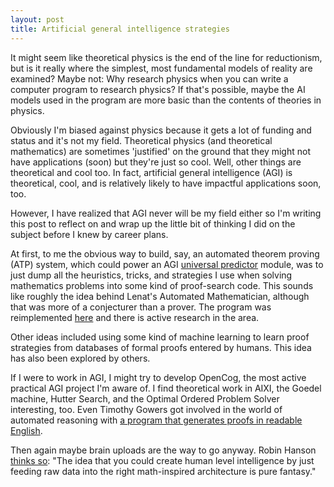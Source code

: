 ```yaml
---
layout: post
title: Artificial general intelligence strategies
---
```


It might seem like theoretical physics is the end of the line for reductionism,
but is it really where the simplest, most fundamental models of reality are
examined?
Maybe not: Why research physics when you can write a computer program to
research physics?
If that's possible, maybe the AI models used in the program are more basic than
the contents of theories in physics.

Obviously I'm biased against physics because it gets a lot of funding and
status and it's not my field.
Theoretical physics (and theoretical mathematics) are sometimes 'justified'
on the ground that they might not have applications (soon) but they're just
so cool.
Well, other things are theoretical and cool too.
In fact, artificial general intelligence (AGI) is theoretical, cool, and
is relatively likely to have impactful applications soon, too.

However, I have realized that AGI never will be my field either so I'm writing
this post to reflect on and wrap up the little bit of thinking I did on the
subject before I knew by career plans.


At first, to me the obvious way to build, say, an automated theorem proving
(ATP) system, which could power an AGI
[universal predictor](http://www.scholarpedia.org/article/Algorithmic_probability#AIXI_and_a_Universal_Definition_of_Intelligence)
module, was to just dump all the heuristics, tricks, and strategies I use when
solving mathematics problems into some kind of proof-search code.
This sounds like roughly the idea behind Lenat's Automated Mathematician,
although that was more of a conjecturer than a prover.
The program was reimplemented [here](https://github.com/akkartik/am-utexas/tree/master)
and there is active research in the area.

Other ideas included using some kind of machine learning to learn proof
strategies from databases of formal proofs entered by humans.
This idea has also been explored by others.

If I were to work in AGI, I might try to develop OpenCog, the most active practical
AGI project I'm aware of.
I find theoretical work in AIXI, the Goedel machine, Hutter Search, and the
Optimal Ordered Problem Solver interesting, too.
Even Timothy Gowers got involved in the world of automated reasoning with
[a program that generates proofs in readable English](http://arxiv.org/abs/1309.4501).

Then again maybe brain uploads are the way to go anyway.
Robin Hanson
[thinks so](http://www.overcomingbias.com/2008/12/shared-ai-wins.html):
"The idea that you could create human level
intelligence by just feeding raw data into the right math-inspired architecture
is pure fantasy."


